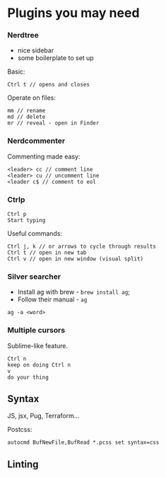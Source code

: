 # Plugins you may need
### Nerdtree
* nice sidebar
* some boilerplate to set up

Basic:
```
Ctrl t // opens and closes
```

Operate on files:
```
mm // rename
md // delete
mr // reveal - open in Finder
```

### Nerdcommenter
Commenting made easy:
```
<leader> cc // comment line
<leader> cu // uncomment line
<leader c$ // comment to eol
```

### Ctrlp
```
Ctrl p
Start typing
```

Useful commands:
```
Ctrl j, k // or arrows to cycle through results
Ctrl t // open in new tab
Ctrl v // open in new window (visual split)
```

### Silver searcher
* Install ag with brew - `brew install ag`;
* Follow their manual - `ag`
```
ag -a <word>
```

### Multiple cursors
Sublime-like feature.

```
Ctrl n
keep on doing Ctrl n
v
do your thing
```

## Syntax
JS, jsx, Pug, Terraform...

Postcss:
```
autocmd BufNewFile,BufRead *.pcss set syntax=css
```

## Linting
